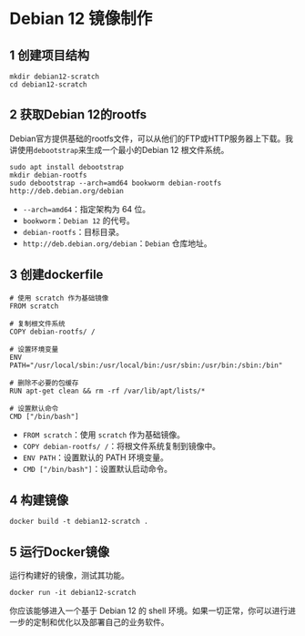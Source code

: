 # Debian 12 镜像制作
## 1 创建项目结构
```
mkdir debian12-scratch
cd debian12-scratch
```
## 2 获取Debian 12的rootfs
Debian官方提供基础的rootfs文件，可以从他们的FTP或HTTP服务器上下载。我讲使用`debootstrap`来生成一个最小的Debian 12 根文件系统。
```
sudo apt install debootstrap
mkdir debian-rootfs
sudo debootstrap --arch=amd64 bookworm debian-rootfs http://deb.debian.org/debian
```
- `--arch=amd64`：指定架构为 64 位。
- `bookworm`：`Debian 12` 的代号。
- `debian-rootfs`：目标目录。
- `http://deb.debian.org/debian`：`Debian` 仓库地址。

## 3 创建dockerfile
```
# 使用 scratch 作为基础镜像
FROM scratch

# 复制根文件系统
COPY debian-rootfs/ /

# 设置环境变量
ENV PATH="/usr/local/sbin:/usr/local/bin:/usr/sbin:/usr/bin:/sbin:/bin"

# 删除不必要的包缓存
RUN apt-get clean && rm -rf /var/lib/apt/lists/*

# 设置默认命令
CMD ["/bin/bash"]
```
- `FROM scratch`：使用 `scratch` 作为基础镜像。
- `COPY debian-rootfs/ /`：将根文件系统复制到镜像中。
- `ENV PATH`：设置默认的 PATH 环境变量。
- `CMD ["/bin/bash"]`：设置默认启动命令。

## 4 构建镜像
```
docker build -t debian12-scratch .
```
## 5 运行Docker镜像
运行构建好的镜像，测试其功能。
```
docker run -it debian12-scratch
```
你应该能够进入一个基于 Debian 12 的 shell 环境。如果一切正常，你可以进行进一步的定制和优化以及部署自己的业务软件。
